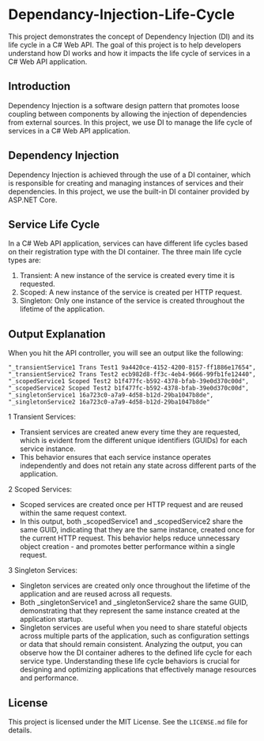# Dependancy-Injection-Life-Cycle

This project demonstrates the concept of Dependency Injection (DI) and its life cycle in a C# Web API. The goal of this project is to help developers understand how DI works and how it impacts the life cycle of services in a C# Web API application.

## Introduction

Dependency Injection is a software design pattern that promotes loose coupling between components by allowing the injection of dependencies from external sources. In this project, we use DI to manage the life cycle of services in a C# Web API application.

## Dependency Injection

Dependency Injection is achieved through the use of a DI container, which is responsible for creating and managing instances of services and their dependencies. In this project, we use the built-in DI container provided by ASP.NET Core.

## Service Life Cycle

In a C# Web API application, services can have different life cycles based on their registration type with the DI container. The three main life cycle types are:
1. Transient: A new instance of the service is created every time it is requested.
2. Scoped: A new instance of the service is created per HTTP request.
3. Singleton: Only one instance of the service is created throughout the lifetime of the application.


## Output Explanation

When you hit the API controller, you will see an output like the following:

```
"_transientService1 Trans Test1 9a4420ce-4152-4200-8157-ff1886e17654",
"_transientService2 Trans Test2 ecb982d8-ff3c-4eb4-9666-99fb1fe12440",
"_scopedService1 Scoped Test2 b1f477fc-b592-4378-bfab-39e0d370c00d",
"_scopedService2 Scoped Test2 b1f477fc-b592-4378-bfab-39e0d370c00d",
"_singletonService1 16a723c0-a7a9-4d58-b12d-29ba1047b8de",
"_singletonService2 16a723c0-a7a9-4d58-b12d-29ba1047b8de"
```

1 Transient Services:

- Transient services are created anew every time they are requested, which is evident from the different unique identifiers (GUIDs) for each service instance.
- This behavior ensures that each service instance operates independently and does not retain any state across different parts of the application.

2 Scoped Services:

- Scoped services are created once per HTTP request and are reused within the same request context.
- In this output, both _scopedService1 and _scopedService2 share the same GUID, indicating that they are the same instance, created once for the current HTTP request. This behavior helps reduce unnecessary object creation - and promotes better performance within a single request.

3 Singleton Services:

- Singleton services are created only once throughout the lifetime of the application and are reused across all requests.
- Both _singletonService1 and _singletonService2 share the same GUID, demonstrating that they represent the same instance created at the application startup.
- Singleton services are useful when you need to share stateful objects across multiple parts of the application, such as configuration settings or data that should remain consistent.
Analyzing the output, you can observe how the DI container adheres to the defined life cycle for each service type. Understanding these life cycle behaviors is crucial for designing and optimizing applications that effectively manage resources and performance.

## License

This project is licensed under the MIT License. See the `LICENSE.md` file for details.
